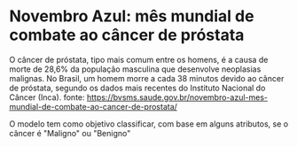 # Novembro Azul: mês mundial de combate ao câncer de próstata 

O câncer de próstata, tipo mais comum entre os homens, é a causa de morte de 28,6% da população masculina que desenvolve neoplasias malignas.  No Brasil, um homem morre a cada 38 minutos devido ao câncer de próstata, segundo os dados mais recentes do Instituto Nacional do Câncer (Inca).  fonte: https://bvsms.saude.gov.br/novembro-azul-mes-mundial-de-combate-ao-cancer-de-prostata/

O modelo tem como objetivo classificar, com base em alguns atributos, se o câncer é "Maligno" ou "Benigno"
